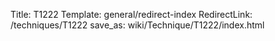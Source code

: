 Title: T1222
Template: general/redirect-index
RedirectLink: /techniques/T1222
save_as: wiki/Technique/T1222/index.html